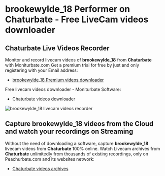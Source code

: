 # brookewylde_18 Performer on Chaturbate - Free LiveCam videos downloader

## Chaturbate Live Videos Recorder

Monitor and record livecam videos of **brookewylde_18** from **Chaturbate** with Moniturbate.com
Get a premium trial for free by just and only registering with your Email address:
* [brookewylde_18 Premium videos downloader](https://moniturbate.com/request-demo-licence-key.html)

Free livecam videos downloader - Moniturbate Software:
* [Chaturbate videos downloader](https://moniturbate.com/moniturbate-download-software.html)

![brookewylde_18 livecam videos recorder](https://peachurnet.com/templates/moniturbate-software.png)


## Capture brookewylde_18 videos from the Cloud and watch your recordings on Streaming

Without the need of downloading a software, capture **brookewylde_18** livecam videos from **Chaturbate** 100% online.
Watch Livecam archives from **Chaturbate** unlimitedly from thousands of existing recordings, only on Peachurbate.com and its websites network:
* [Chaturbate videos archives](https://peachurnet.com/)